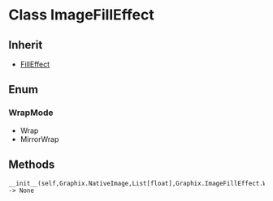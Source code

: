 # Class ImageFillEffect

## Inherit

* [FillEffect](FillEffect.md)

## Enum

### WrapMode

* Wrap
* MirrorWrap

## Methods

```
__init__(self,Graphix.NativeImage,List[float],Graphix.ImageFillEffect.WrapMode,Graphix.ImageFillEffect.WrapMode) -> None
```
